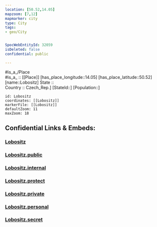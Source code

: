 ```yaml
---
location: [50.52,14.05] 
mapzoom: [7,12] 
mapmarker: city 
type: City
tags:
- geo/City


SpocWebEntityId: 32059
isDeleted: false
confidential: public

---
```

#is_a_/Place  
#is_a_ :: [[Place]] 
[has_place_longitude::14.05] 
[has_place_latitude::50.52] 
[name::Lobositz] 
State ::  
Country :: Czech_Rep.] 
[StateId::] 
[Population::] 



```leaflet
id: Lobositz
coordinates: [[Lobositz]] 
markerFile: [[Lobositz]] 
defaultZoom: 11 
maxZoom: 18
```


## Confidential Links & Embeds: 

### [Lobositz](/_Standards/Earth/Continent/Europe/Europe~Central/Czech_Republic/regions~Czech_Republic/Ústecký/City/Lobositz.md) 

### [Lobositz.public](/_public/Earth/Continent/Europe/Europe~Central/Czech_Republic/regions~Czech_Republic/Ústecký/City/Lobositz.public.md) 

### [Lobositz.internal](/_internal/Earth/Continent/Europe/Europe~Central/Czech_Republic/regions~Czech_Republic/Ústecký/City/Lobositz.internal.md) 

### [Lobositz.protect](/_protect/Earth/Continent/Europe/Europe~Central/Czech_Republic/regions~Czech_Republic/Ústecký/City/Lobositz.protect.md) 

### [Lobositz.private](/_private/Earth/Continent/Europe/Europe~Central/Czech_Republic/regions~Czech_Republic/Ústecký/City/Lobositz.private.md) 

### [Lobositz.personal](/_personal/Earth/Continent/Europe/Europe~Central/Czech_Republic/regions~Czech_Republic/Ústecký/City/Lobositz.personal.md) 

### [Lobositz.secret](/_secret/Earth/Continent/Europe/Europe~Central/Czech_Republic/regions~Czech_Republic/Ústecký/City/Lobositz.secret.md)


